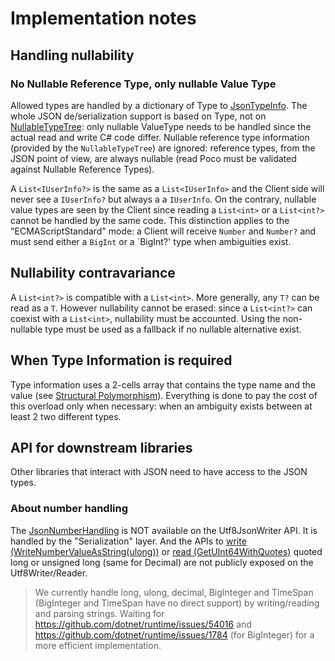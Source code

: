 # Implementation notes



## Handling nullability

### No Nullable Reference Type, only nullable Value Type

Allowed types are handled by a dictionary of Type to [JsonTypeInfo](JsonTypeInfo.cs). The whole JSON de/serialization support is based on Type, not
on [NullableTypeTree](https://github.com/Invenietis/CK-CodeGen/blob/master/CK.CodeGen/NullableType/NullableTypeTree.cs): only nullable ValueType
needs to be handled since the actual read and write C# code differ. Nullable reference type information (provided by the `NullableTypeTree`) are ignored:
reference types, from the JSON point of view, are always nullable (read Poco must be validated against Nullable Reference Types). 

A `List<IUserInfo?>` is the same as a `List<IUserInfo>` and the Client side will never see a `IUserInfo?` but always a  a `IUserInfo`. On the contrary,
nullable value types are seen by the Client since reading a `List<int>` or a `List<int?>` cannot be handled by the same code.
This distinction applies to the "ECMAScriptStandard" mode: a Client will receive `Number` and `Number?` and must send either a `BigInt` or a `BigInt?' type
when ambiguities exist.

## Nullability contravariance

A `List<int?>` is compatible with a `List<int>`. More generally, any `T?` can be read as a `T`. However nullability cannot be erased: since a `List<int?>` can
coexist with a `List<int>`, nullability must be accounted. Using the non-nullable type must be used as a fallback if no nullable alternative exist.


## When Type Information is required

Type information uses a 2-cells array that contains the type name and the value (see [Structural Polymorphism](../../../CK.Poco.Json/README.md#structural_polymorphism)).
Everything is done to pay the cost of this overload only when necessary: when an ambiguity exists between at least 2 two different types.

## API for downstream libraries

Other libraries that interact with JSON need to have access to the JSON types.



### About number handling

The [JsonNumberHandling](https://docs.microsoft.com/en-us/dotnet/api/system.text.json.serialization.jsonnumberhandling) is NOT available on the Utf8JsonWriter API.
It is handled by the "Serialization" layer. And the APIs to [write (WriteNumberValueAsString(ulong))](https://source.dot.net/#System.Text.Json/System/Text/Json/Writer/Utf8JsonWriter.WriteValues.UnsignedNumber.cs,112)
or [read (GetUInt64WithQuotes)](https://source.dot.net/#System.Text.Json/System/Text/Json/Reader/Utf8JsonReader.TryGet.cs,383) quoted long or unsigned long (same for Decimal) are not publicly
exposed on the Utf8Writer/Reader.

> We currently handle long, ulong, decimal, BigInteger and TimeSpan (BigInteger and TimeSpan have no direct support) by writing/reading and parsing strings.
> Waiting for https://github.com/dotnet/runtime/issues/54016 and https://github.com/dotnet/runtime/issues/1784 (for BigInteger) for a more efficient implementation.

